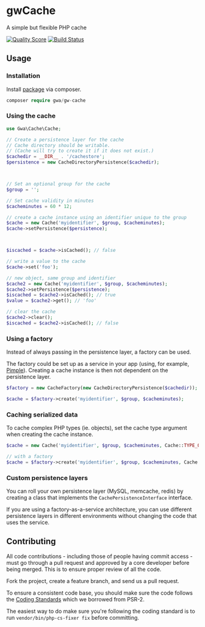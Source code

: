gwCache
=======

A simple but flexible PHP cache

[![Quality Score](https://img.shields.io/scrutinizer/g/gwa/gwCache.svg?style=flat-square)](https://scrutinizer-ci.com/g/gwa/gwCache/code-structure/master)  [![Build Status](https://api.travis-ci.org/gwa/gwCache.svg?branch=master)](https://travis-ci.org/gwa/gwCache)

## Usage

### Installation

Install [package](https://packagist.org/packages/gwa/gw-cache) via composer.

```php
composer require gwa/gw-cache
```

### Using the cache

```php
use Gwa\Cache\Cache;

// Create a persistence layer for the cache
// Cache directory should be writable.
// (Cache will try to create it if it does not exist.)
$cachedir = __DIR__ . '/cachestore';
$persistence = new CacheDirectoryPersistence($cachedir);



// Set an optional group for the cache
$group = '';

// Set cache validity in minutes
$cacheminutes = 60 * 12;

// create a cache instance using an identifier unique to the group
$cache = new Cache('myidentifier', $group, $cacheminutes);
$cache->setPersistence($persistence);



$iscached = $cache->isCached(); // false

// write a value to the cache
$cache->set('foo');

// new object, same group and identifier
$cache2 = new Cache('myidentifier', $group, $cacheminutes);
$cache2->setPersistence($persistence);
$iscached = $cache2->isCached(); // true
$value = $cache2->get(); // 'foo'

// clear the cache
$cache2->clear();
$iscached = $cache2->isCached(); // false
```

### Using a factory

Instead of always passing in the persistence layer, a factory can be used.

The factory could be set up as a service in your app (using, for example, [Pimple](http://pimple.sensiolabs.org/)). Creating a cache instance is then not dependent on the persistence layer.

```php
$factory = new CacheFactory(new CacheDirectoryPersistence($cachedir));

$cache = $factory->create('myidentifier', $group, $cacheminutes);
```

### Caching serialized data

To cache complex PHP types (ie. objects), set the cache type argument when creating the cache instance.

```php
$cache = new Cache('myidentifier', $group, $cacheminutes, Cache::TYPE_OBJECT);

// with a factory
$cache = $factory->create('myidentifier', $group, $cacheminutes, Cache::TYPE_OBJECT);
```

### Custom persistence layers

You can roll your own persistence layer (MySQL, memcache, redis) by creating a class that implements the `CachePersistenceInterface` interface.

If you are using a factory-as-a-service architecture, you can use different persistence layers in different environments without changing the code that uses the service.

## Contributing

All code contributions - including those of people having commit access -
must go through a pull request and approved by a core developer before being
merged. This is to ensure proper review of all the code.

Fork the project, create a feature branch, and send us a pull request.

To ensure a consistent code base, you should make sure the code follows
the [Coding Standards](http://www.php-fig.org/psr/psr-2/)
which we borrowed from PSR-2.

The easiest way to do make sure you're following the coding standard is to run `vendor/bin/php-cs-fixer fix` before committing.
